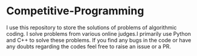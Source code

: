 # Competitive-Programming
I use this repository to store the solutions of problems of algorithmic coding. I solve problems from various online judges.I primarily use Python and C++ to solve these problems.
If you find any bugs in the code or have any doubts regarding the codes feel free to raise an issue or a PR.
